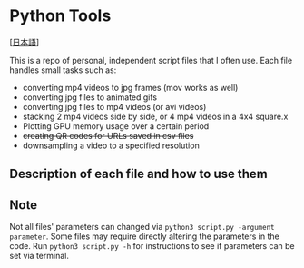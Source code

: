 # Python Tools

[[日本語](readmeja.md)]

This is a repo of personal, independent script files that I often use. Each file handles small tasks such as:

- converting mp4 videos to jpg frames (mov works as well)
- converting jpg files to animated gifs
- converting jpg files to mp4 videos (or avi videos)
- stacking 2 mp4 videos side by side, or 4 mp4 videos in a 4x4 square.x
- Plotting GPU memory usage over a certain period
- ~~creating QR codes for URLs saved in csv files~~
- downsampling a video to a specified resolution

## Description of each file and how to use them

## Note

Not all files' parameters can changed via `python3 script.py -argument parameter`. Some files may require directly altering the parameters in the code. Run `python3 script.py -h` for instructions to see if parameters can be set via terminal.
